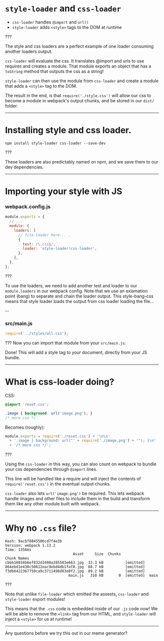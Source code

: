 # `style-loader` and `css-loader`

- `css-loader` handles `@import` and `url()`
- `style-loader` adds `<style>` tags to the DOM at runtime

???

The style and css loaders are a perfect example of one loader consuming another loaders output.

`css-loader` will evaluate the css.  It translates @import and urls to use requires and creates a module.  That module exports an object that has a `toString` method that outputs the css as a string!

`style-loader` can then use the module from `css-loader` and create a module that adds a `<style>` tag to the DOM.

The result in the end, is that `require('./style.css')` will allow our css to become a module in webpack's output chunks, and be stored in our `dist/` folder.

---
# Installing style and css loader.

```shell
npm install style-loader css-loader --save-dev
```

???

These loaders are also predictably named on npm, and we save them to our dev dependencies.

---

# Importing your style with JS

### webpack.config.js
```js
module.exports = {
  // ...
  module: {
    loaders: [
      // file-loader here... ,
      {
        test: /\.css$/,
        loader: 'style-loader!css-loader',
      },
    ],
  },
};
```

???

To use the loaders, we need to add another test and loader to our `module.loaders` in our webpack config.  Note that we use an exlamation point (bang) to separate and chain the loader output.  This style-bang-css means that style loader loads the output from css loader loading the file...

--

### src/main.js
```js
require('../styles/all.css');
```

???
Now you can import that module from your `src/main.js`:

Done! This will add a style tag to your document, directly from your JS bundle.

---

# What is css-loader doing?

CSS:
```css
@import 'reset.css';

.image { background: url('image.png'); }
/* more css */
```
Becomes (roughly):
```js
module.exports = require('./reset.css') + '\n\n'
  + '.image { background: url("' + require('./image.png') + '"); }\n'
  + '/* more css */';
```


???

Using the `css-loader` in this way, you can also count on webpack to bundle your css dependencies through `@import` lines.

This line will be handled like a require and will inject the contents of `require('reset.css')` in the eventual output chunks.

`css-loader` also lets `url('image.png')` be required. This lets webpack handle images and other files to include them in the build and transform them like any other module built with webpack.

---

# Why no `.css` file?

```
Hash: 9acbf8845506cd7f4e3b
Version: webpack 1.13.2
Time: 1356ms
                               Asset     Size  Chunks             Chunk Names
cbbb18816b6ef832d2498a285503e663.jpg  33.3 kB          [emitted]
864ebd1e430c50612eac9ebd4db1faf8.jpg  88.7 kB          [emitted]
f3db6422367750ca9c3711498d83e0f2.jpg  89.2 kB          [emitted]
                             main.js   310 kB       0  [emitted]  main
```

???

Note that unlike `file-loader` which emitted the assests, `css-loader` and `style-loader` export modules!

This means that the `.css` code is embedded inside of our `.js` code now!  We will be able to remove the `<link>` tag from our HTML, and `style-loader` will inject a `<style>` for us at runtime!

-------

Any questions before we try this out in our meme generator?
